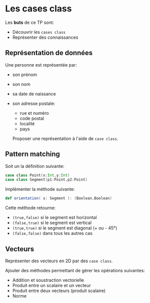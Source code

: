 # Les cases class 

Les **buts** de ce TP sont:
  - Découvrir les `cases class`
  - Représenter des connaissances
  
## Représentation de données

Une personne est représentée par:

- son prénom
- son nom
- sa date de naissance
- son adresse postale:
  - rue et numéro
  - code postal
  - localité
  - pays
  
  Proposer une représentation à l'aide de `case class`.
  
## Pattern matching
  
Soit un la définition suivante:

```scala
case class Point(x:Int,y:Int)
case class Segment(p1:Point,p2:Point)
```
  
Implémenter la méthode suivante:

```scala
def orientation( s: Segment ): (Boolean,Boolean)
```

Cette méthode retourne:
- `(true,false)` si le segment est horizontal
- `(false,true)` si le segment est vertical
- `(true,true)` si le segment est diagonal (+ ou - 45°)
- `(false,false)` dans tous les autres cas

## Vecteurs 

Représenter des vecteurs en 2D par des `case class`.

Ajouter des méthodes permettant de gérer les opérations suivantes:

- Addition et soustraction vectorielle
- Produit entre un scalaire et un vecteur
- Produit entre deux vecteurs (produit scalaire)
- Norme
